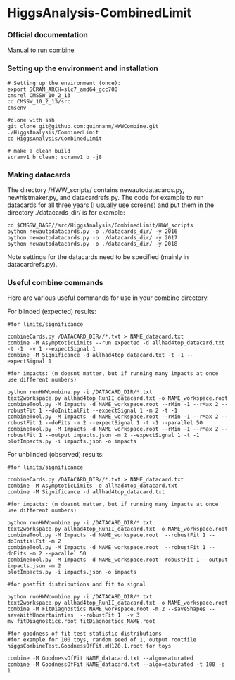 HiggsAnalysis-CombinedLimit
===========================

### Official documentation

[Manual to run combine](http://cms-analysis.github.io/HiggsAnalysis-CombinedLimit/)

### Setting up the environment and installation

```
# Setting up the environment (once):
export SCRAM_ARCH=slc7_amd64_gcc700
cmsrel CMSSW_10_2_13
cd CMSSW_10_2_13/src
cmsenv

#clone with ssh
git clone git@github.com:quinnanm/HWWCombine.git ./HiggsAnalysis/CombinedLimit
cd HiggsAnalysis/CombinedLimit

# make a clean build
scramv1 b clean; scramv1 b -j8 
```

### Making datacards

The directory /HWW_scripts/ contains newautodatacards.py, newhistmaker.py, and datacardrefs.py. The code for example to run datacards for all three years (I usually use screens) and put them in the directory ./datacards_dir/ is for example:

```
cd $CMSSW_BASE//src/HiggsAnalysis/CombinedLimit/HWW_scripts
python newautodatacards.py -o ./datacards_dir/ -y 2016
python newautodatacards.py -o ./datacards_dir/ -y 2017
python newautodatacards.py -o ./datacards_dir/ -y 2018
```

Note settings for the datacards need to be specified (mainly in datacardrefs.py).


### Useful combine commands 

Here are various useful commands for use in your combine directory.

For blinded (expected) results:

```
#for limits/significance

combineCards.py /DATACARD_DIR//*.txt > NAME_datacard.txt
combine -M AsymptoticLimits --run expected -d allhad4top_datacard.txt -t -1  -v 1 --expectSignal 1
combine -M Significance -d allhad4top_datacard.txt -t -1 --expectSignal 1

#for impacts: (m doesnt matter, but if running many impacts at once use different numbers)

python runHWWcombine.py -i /DATACARD_DIR/*.txt
text2workspace.py allhad4top_RunII_datacard.txt -o NAME_workspace.root
combineTool.py -M Impacts -d NAME_workspace.root --rMin -1 --rMax 2 --robustFit 1 --doInitialFit --expectSignal 1 -m 2 -t -1
combineTool.py -M Impacts -d NAME_workspace.root --rMin -1 --rMax 2 --robustFit 1 --doFits -m 2 --expectSignal 1 -t -1 --parallel 50
combineTool.py -M Impacts -d NAME_workspace.root --rMin -1 --rMax 2 --robustFit 1 --output impacts.json -m 2 --expectSignal 1 -t -1
plotImpacts.py -i impacts.json -o impacts

```

For unblinded (observed) results:

```
#for limits/significance

combineCards.py /DATACARD_DIR//*.txt > NAME_datacard.txt
combine -M AsymptoticLimits -d allhad4top_datacard.txt
combine -M Significance -d allhad4top_datacard.txt

#for impacts: (m doesnt matter, but if running many impacts at once use different numbers)

python runHWWcombine.py -i /DATACARD_DIR/*.txt
text2workspace.py allhad4top_RunII_datacard.txt -o NAME_workspace.root
combineTool.py -M Impacts -d NAME_workspace.root  --robustFit 1 --doInitialFit -m 2 
combineTool.py -M Impacts -d NAME_workspace.root  --robustFit 1 --doFits -m 2 --parallel 50
combineTool.py -M Impacts -d NAME_workspace.root--robustFit 1 --output impacts.json -m 2
plotImpacts.py -i impacts.json -o impacts

#for postfit distributions and fit to signal

python runHWWcombine.py -i /DATACARD_DIR/*.txt
text2workspace.py allhad4top_RunII_datacard.txt -o NAME_workspace.root
combine -M FitDiagnostics NAME_workspace.root -m 2 --saveShapes --saveWithUncertainties  --robustFit 1  -v 3 
mv fitDiagnostics.root fitDiagnostics_NAME.root

#for goodness of fit test statistic distributions
#for example for 100 toys, random seed of 1, output rootfile higgsCombineTest.GoodnessOfFit.mH120.1.root for toys

combine -M GoodnessOfFit NAME_datacard.txt --algo=saturated
combine -M GoodnessOfFit NAME_datacard.txt --algo=saturated -t 100 -s 1

```
